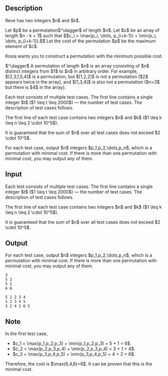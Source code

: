 ## Description

<div><p>Reve has two integers $n$ and $k$.</p><p>Let $p$ be a permutation$^\dagger$ of length $n$. Let $c$ be an array of length $n - k + 1$ such that $$c_i = \max(p_i, \dots, p_{i+k-1}) + \min(p_i, \dots, p_{i+k-1}).$$ Let the <span class="tex-font-style-it">cost</span> of the permutation $p$ be the maximum element of $c$.</p><p>Koxia wants you to construct a permutation with the minimum possible cost.</p><p>$^\dagger$ A permutation of length $n$ is an array consisting of $n$ distinct integers from $1$ to $n$ in arbitrary order. For example, $[2,3,1,5,4]$ is a permutation, but $[1,2,2]$ is not a permutation ($2$ appears twice in the array), and $[1,3,4]$ is also not a permutation ($n=3$ but there is $4$ in the array).</p></div><div class="input-specification"><p>Each test consists of multiple test cases. The first line contains a single integer $t$ ($1 \leq t \leq 2000$) — the number of test cases. The description of test cases follows.</p><p>The first line of each test case contains two integers $n$ and $k$ ($1 \leq k \leq n \leq 2 \cdot 10^5$).</p><p>It is guaranteed that the sum of $n$ over all test cases does not exceed $2 \cdot 10^5$.</p></div><div class="output-specification"><p>For each test case, output $n$ integers $p_1,p_2,\dots,p_n$, which is a permutation with minimal cost. If there is more than one permutation with minimal cost, you may output any of them.</p></div>

## Input

<p>Each test consists of multiple test cases. The first line contains a single integer $t$ ($1 \leq t \leq 2000$) — the number of test cases. The description of test cases follows.</p><p>The first line of each test case contains two integers $n$ and $k$ ($1 \leq k \leq n \leq 2 \cdot 10^5$).</p><p>It is guaranteed that the sum of $n$ over all test cases does not exceed $2 \cdot 10^5$.</p>

## Output

<p>For each test case, output $n$ integers $p_1,p_2,\dots,p_n$, which is a permutation with minimal cost. If there is more than one permutation with minimal cost, you may output any of them.</p>





```input1|2,4
3
5 3
5 1
6 6
```




```output1
5 1 2 3 4
1 2 3 4 5
3 2 4 1 6 5
```



## Note

<p>In the first test case,</p><ul> <li> $c_1 = \max(p_1,p_2,p_3) + \min(p_1,p_2,p_3) = 5 + 1 = 6$. </li><li> $c_2 = \max(p_2,p_3,p_4) + \min(p_2,p_3,p_4) = 3 + 1 = 4$. </li><li> $c_3 = \max(p_3,p_4,p_5) + \min(p_3,p_4,p_5) = 4 + 2 = 6$. </li></ul><p>Therefore, the cost is $\max(6,4,6)=6$. It can be proven that this is the minimal cost.</p>
